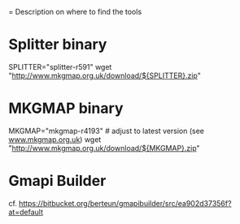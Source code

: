 = Description on where to find the tools

# Splitter binary
SPLITTER="splitter-r591"
wget "http://www.mkgmap.org.uk/download/${SPLITTER}.zip"

# MKGMAP binary
MKGMAP="mkgmap-r4193" # adjust to latest version (see www.mkgmap.org.uk)
wget "http://www.mkgmap.org.uk/download/${MKGMAP}.zip"


# Gmapi Builder
cf. https://bitbucket.org/berteun/gmapibuilder/src/ea902d37356f?at=default
